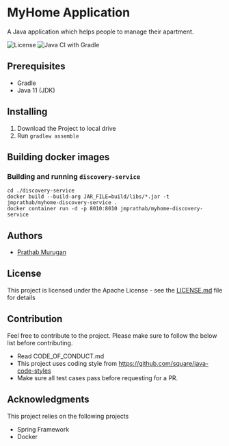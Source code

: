 # MyHome Application

A Java application which helps people to manage their apartment.

![License](https://img.shields.io/badge/License-Apache%202.0-blue.svg)
![Java CI with Gradle](https://github.com/jmprathab/MyHome/workflows/Java%20CI%20with%20Gradle/badge.svg?branch=master&event=push)

## Prerequisites

* Gradle
* Java 11 (JDK)

## Installing

1. Download the Project to local drive
2. Run `gradlew assemble`

## Building docker images

### Building and running `discovery-service`

```shell
cd ./discovery-service
docker build --build-arg JAR_FILE=build/libs/*.jar -t jmprathab/myhome-discovery-service .
docker container run -d -p 8010:8010 jmprathab/myhome-discovery-service
```

## Authors

* [Prathab Murugan](https://github.com/jmprathab)

## License

This project is licensed under the Apache License - see the [LICENSE.md](LICENSE.md) file for details

## Contribution

Feel free to contribute to the project. Please make sure to follow the below list before contributing.

* Read CODE_OF_CONDUCT.md
* This project uses coding style from https://github.com/square/java-code-styles
* Make sure all test cases pass before requesting for a PR.

## Acknowledgments

This project relies on the following projects

* Spring Framework
* Docker
